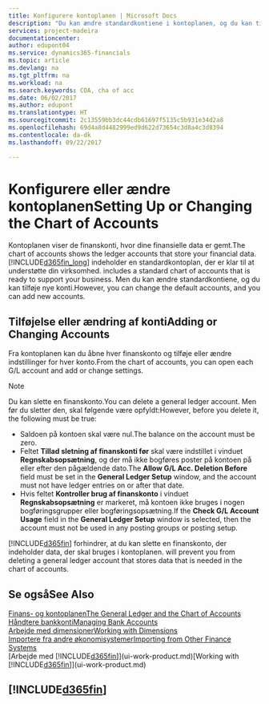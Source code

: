 ```yaml
---
title: Konfigurere kontoplanen | Microsoft Docs
description: "Du kan ændre standardkontiene i kontoplanen, og du kan tilføje nye konti."
services: project-madeira
documentationcenter: 
author: edupont04
ms.service: dynamics365-financials
ms.topic: article
ms.devlang: na
ms.tgt_pltfrm: na
ms.workload: na
ms.search.keywords: COA, cha of acc
ms.date: 06/02/2017
ms.author: edupont
ms.translationtype: HT
ms.sourcegitcommit: 2c13559bb3dc44cdb61697f5135c5b931e34d2a8
ms.openlocfilehash: 69d4a8d4482999ed9d622d73654c3d8a4c3d8394
ms.contentlocale: da-dk
ms.lasthandoff: 09/22/2017

---
```

# <a name="setting-up-or-changing-the-chart-of-accounts"></a><span data-ttu-id="8f6ae-103">Konfigurere eller ændre kontoplanen</span><span class="sxs-lookup"><span data-stu-id="8f6ae-103">Setting Up or Changing the Chart of Accounts</span></span>
<span data-ttu-id="8f6ae-104">Kontoplanen viser de finanskonti, hvor dine finansielle data er gemt.</span><span class="sxs-lookup"><span data-stu-id="8f6ae-104">The chart of accounts shows the ledger accounts that store your financial data.</span></span> [!INCLUDE[d365fin_long](includes/d365fin_long_md.md)]<span data-ttu-id="8f6ae-105"> indeholder en standardkontoplan, der er klar til at understøtte din virksomhed.</span><span class="sxs-lookup"><span data-stu-id="8f6ae-105"> includes a standard chart of accounts that is ready to support your business.</span></span>
<span data-ttu-id="8f6ae-106">Men du kan ændre standardkontiene, og du kan tilføje nye konti.</span><span class="sxs-lookup"><span data-stu-id="8f6ae-106">However, you can change the default accounts, and you can add new accounts.</span></span>  

## <a name="adding-or-changing-accounts"></a><span data-ttu-id="8f6ae-107">Tilføjelse eller ændring af konti</span><span class="sxs-lookup"><span data-stu-id="8f6ae-107">Adding or Changing Accounts</span></span>
<span data-ttu-id="8f6ae-108">Fra kontoplanen kan du åbne hver finanskonto og tilføje eller ændre indstillinger for hver konto.</span><span class="sxs-lookup"><span data-stu-id="8f6ae-108">From the chart of accounts, you can open each G/L account and add or change settings.</span></span>

> [!NOTE]  
>   <span data-ttu-id="8f6ae-109">Du kan slette en finanskonto.</span><span class="sxs-lookup"><span data-stu-id="8f6ae-109">You can delete a general ledger account.</span></span> <span data-ttu-id="8f6ae-110">Men før du sletter den, skal følgende være opfyldt:</span><span class="sxs-lookup"><span data-stu-id="8f6ae-110">However, before you delete it, the following must be true:</span></span>  

* <span data-ttu-id="8f6ae-111">Saldoen på kontoen skal være nul.</span><span class="sxs-lookup"><span data-stu-id="8f6ae-111">The balance on the account must be zero.</span></span>  
* <span data-ttu-id="8f6ae-112">Feltet **Tillad sletning af finanskonti før** skal være indstillet i vinduet **Regnskabsopsætning**, og der må ikke bogføres poster på kontoen på eller efter den pågældende dato.</span><span class="sxs-lookup"><span data-stu-id="8f6ae-112">The **Allow G/L Acc. Deletion Before** field must be set in the **General Ledger Setup** window, and the account must not have ledger entries on or after that date.</span></span>  
* <span data-ttu-id="8f6ae-113">Hvis feltet **Kontroller brug af finanskonto** i vinduet **Regnskabsopsætning** er markeret, må kontoen ikke bruges i nogen bogføringsgrupper eller bogføringsopsætning.</span><span class="sxs-lookup"><span data-stu-id="8f6ae-113">If the **Check G/L Account Usage** field in the **General Ledger Setup** window is selected, then the account must not be used in any posting groups or posting setup.</span></span>  

[!INCLUDE[d365fin](includes/d365fin_md.md)]<span data-ttu-id="8f6ae-114"> forhindrer, at du kan slette en finanskonto, der indeholder data, der skal bruges i kontoplanen.</span><span class="sxs-lookup"><span data-stu-id="8f6ae-114"> will prevent you from deleting a general ledger account that stores data that is needed in the chart of accounts.</span></span>  

## <a name="see-also"></a><span data-ttu-id="8f6ae-115">Se også</span><span class="sxs-lookup"><span data-stu-id="8f6ae-115">See Also</span></span>
[<span data-ttu-id="8f6ae-116">Finans- og kontoplanen</span><span class="sxs-lookup"><span data-stu-id="8f6ae-116">The General Ledger and the Chart of Accounts</span></span>](finance-general-ledger.md)  
[<span data-ttu-id="8f6ae-117">Håndtere bankkonti</span><span class="sxs-lookup"><span data-stu-id="8f6ae-117">Managing Bank Accounts</span></span>](bank-manage-bank-accounts.md)  
[<span data-ttu-id="8f6ae-118">Arbejde med dimensioner</span><span class="sxs-lookup"><span data-stu-id="8f6ae-118">Working with Dimensions</span></span>](finance-dimensions.md)  
[<span data-ttu-id="8f6ae-119">Importere fra andre økonomisystemer</span><span class="sxs-lookup"><span data-stu-id="8f6ae-119">Importing from Other Finance Systems</span></span>](upload-data.md)  
<span data-ttu-id="8f6ae-120">[Arbejde med [!INCLUDE[d365fin](includes/d365fin_md.md)]](ui-work-product.md)</span><span class="sxs-lookup"><span data-stu-id="8f6ae-120">[Working with [!INCLUDE[d365fin](includes/d365fin_md.md)]](ui-work-product.md)</span></span>  

## [!INCLUDE[d365fin](includes/free_trial_md.md)]

